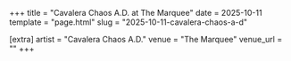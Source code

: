 +++
title = "Cavalera Chaos A.D. at The Marquee"
date = 2025-10-11
template = "page.html"
slug = "2025-10-11-cavalera-chaos-a-d"

[extra]
artist = "Cavalera Chaos A.D."
venue = "The Marquee"
venue_url = ""
+++
